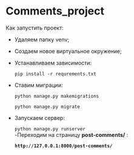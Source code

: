 <h1>Comments_project</h1>

<p>Как запустить проект:</p>

- Удаляем папку venv;
- Создаем новое виртуальное окружение;
- Устанавливаем зависимости:
    
    `pip install -r requrements.txt`
- Ставим миграции:

    `python manage.py makemigrations`
    
    `python manage.py migrate`
- Запускаем сервер: 

    `python manage.py runserver`    
-Переходим на страницу **post-comments/** :

    **``http://127.0.0.1:8000/post-comments/``**
